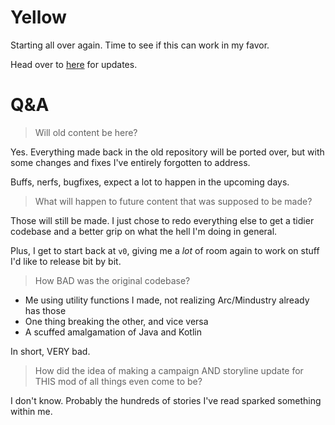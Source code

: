 # Yellow

Starting all over again. Time to see if this can work in my favor.

Head over to [here](https://discord.gg/uAddT46bFx) for updates.

# Q&A

> Will old content be here?

Yes. Everything made back in the old repository will be ported over, but with some changes and fixes I've entirely forgotten to address.

Buffs, nerfs, bugfixes, expect a lot to happen in the upcoming days.

> What will happen to future content that was supposed to be made?

Those will still be made. I just chose to redo everything else to get a tidier codebase and a better grip on what the hell I'm doing in general.

Plus, I get to start back at `v0`, giving me a *lot* of room again to work on stuff I'd like to release bit by bit.

> How BAD was the original codebase?

- Me using utility functions I made, not realizing Arc/Mindustry already has those
- One thing breaking the other, and vice versa
- A scuffed amalgamation of Java and Kotlin

In short, VERY bad.

> How did the idea of making a campaign AND storyline update for THIS mod of all things even come to be?

I don't know. Probably the hundreds of stories I've read sparked something within me.


